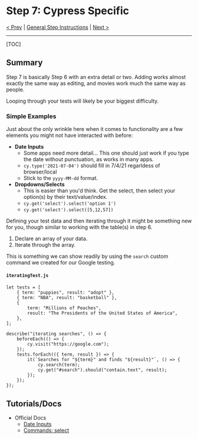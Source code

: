 # Step 7: Cypress Specific

[< Prev](./cy6.md) | [General Step Instructions](../step7.md) | [Next >](./cy8.md)

---

[TOC]

## Summary

Step 7 is basically Step 6 with an extra detail or two. Adding works almost exactly the same way as editing, and movies work much the same way as people.

Looping through your tests will likely be your biggest difficulty.

### Simple Examples

Just about the only wrinkle here when it comes to functionality are a few elements you might not have interacted with before:

-   **Date Inputs**
    -   Some apps need more detail... This one should just work if you type the date without punctuation, as works in many apps.
    -   `cy.type('2021-07-04')` should fill in 7/4/21 regarldess of browser/local
    -   Stick to the `yyyy-MM-dd` format.
-   **Dropdowns/Selects**
    -   This is easier than you'd think. Get the select, then select your option(s) by their text/value/index.
    -   `cy.get('select').select('option 1')`
    -   `cy.get('select').select([5,12,57])`

Defining your test data and then iterating through it might be something new for you, though similar to working with the table(s) in step 6.

1. Declare an array of your data.
2. Iterate through the array.

This is something we can show readily by using the `search` custom command we created for our Google testing.

#### `iteratingTest.js`

```Cypress
let tests = [
    { term: "puppies", result: "adopt" },
    { term: "NBA", result: "basketball" },
    {
        term: "Millions of Peaches",
        result: "The Presidents of the United States of America",
    },
];

describe("iterating searches", () => {
    beforeEach(() => {
        cy.visit("https://google.com");
    });
    tests.forEach(({ term, result }) => {
        it(`Searches for "${term}" and finds "${result}"`, () => {
            cy.search(term);
            cy.get("#search").should("contain.text", result);
        });
    });
});
```

## Tutorials/Docs

-   Official Docs
    -   [Date Inputs](https://docs.cypress.io/api/commands/type#Date-Inputs)
    -   [Commands: select](https://docs.cypress.io/api/commands/select)
